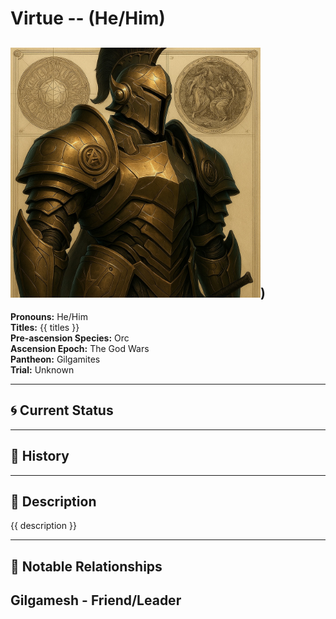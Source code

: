 # Virtue  --  (He/Him)

<!-- Optional  -->
<img src="Virtue.jpg" alt="Virtue" style="width:400px;"/>)
---

**Pronouns:** He/Him  
**Titles:** {{ titles }}  
**Pre-ascension Species:** Orc  
**Ascension Epoch:** The God Wars  
**Pantheon:** Gilgamites  
**Trial:** Unknown

---

## 🌀 Current Status


---

## 📜 History


---

## 🧠 Description
{{ description }}

---

## 🧩 Notable Relationships
Gilgamesh - Friend/Leader
---
